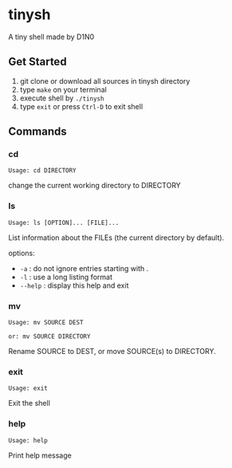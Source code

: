 # tinysh

A tiny shell made by D1N0

## Get Started

1. git clone or download all sources in tinysh directory
2. type `make` on your terminal
3. execute shell by `./tinysh`
4. type `exit` or press `Ctrl-D` to exit shell

## Commands

### cd

`Usage: cd DIRECTORY`

change the current working directory to DIRECTORY

### ls

`Usage: ls [OPTION]... [FILE]...`

List information about the FILEs (the current directory by default).

options:
* `-a` : do not ignore entries starting with .
* `-l` : use a long listing format
* `--help` : display this help and exit

### mv

`Usage: mv SOURCE DEST`

`or: mv SOURCE DIRECTORY`

Rename SOURCE to DEST, or move SOURCE(s) to DIRECTORY.

### exit

`Usage: exit`

Exit the shell

### help

`Usage: help`

Print help message
